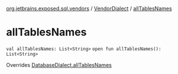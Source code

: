 [org.jetbrains.exposed.sql.vendors](../index.md) / [VendorDialect](index.md) / [allTablesNames](.)

# allTablesNames

`val allTablesNames: List<String>`
`open fun allTablesNames(): List<String>`

Overrides [DatabaseDialect.allTablesNames](../-database-dialect/all-tables-names.md)

